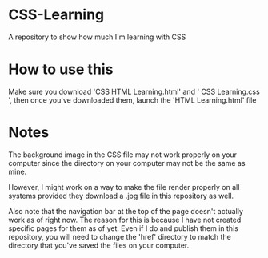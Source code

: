 # CSS-Learning
A repository to show how much I'm learning with CSS

# How to use this
Make sure you download 'CSS HTML Learning.html' and '
CSS Learning.css ', then once you've downloaded them, launch the 'HTML Learning.html' file

# Notes
The background image in the CSS file may not work properly on your computer since the directory on your computer may not be the same as mine.

However, I might work on a way to make the file render properly on all systems provided they download a .jpg file in this repository as well.

Also note that the navigation bar at the top of the page doesn't actually work as of right now. The reason for this is because I have not created specific pages for them as of yet. Even if I do and publish them in this repository, you will need to change the 'href' directory to match the directory that you've saved the files on your computer.
